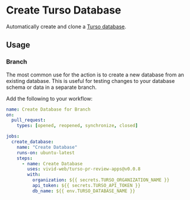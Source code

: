 # Create Turso Database

Automatically create and clone a [Turso database](https://turso.tech).

## Usage

### Branch

The most common use for the action is to create a new database from an existing database. This is useful for testing
changes to your database schema or data in a separate branch.

Add the following to your workflow:

```yaml
name: Create Database for Branch
on:
  pull_request:
    types: [opened, reopened, synchronize, closed]

jobs:
  create_database:
    name: "Create Database"
    runs-on: ubuntu-latest
    steps:
      - name: Create Database
        uses: vivid-web/turso-pr-review-apps@v0.0.8
        with:
          organization: ${{ secrets.TURSO_ORGANIZATION_NAME }}
          api_token: ${{ secrets.TURSO_API_TOKEN }}
          db_name: ${{ env.TURSO_DATABASE_NAME }}
```

